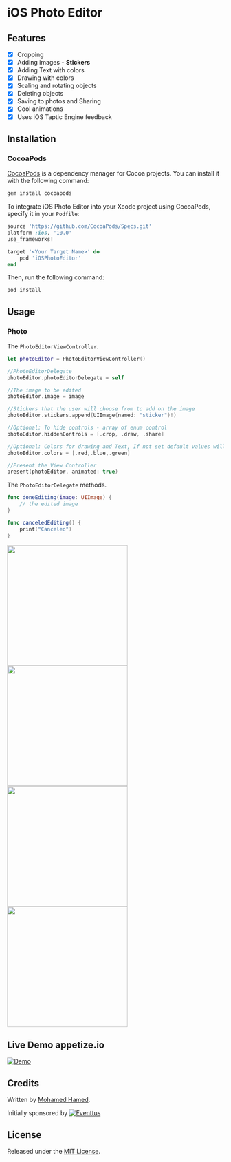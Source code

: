 # iOS Photo Editor

## Features

- [x] Cropping
- [x] Adding images - **Stickers**
- [x] Adding Text with colors
- [x] Drawing with colors
- [x] Scaling and rotating objects
- [x] Deleting objects
- [x] Saving to photos and Sharing
- [x] Cool animations
- [x] Uses iOS Taptic Engine feedback

## Installation

### CocoaPods

[CocoaPods](http://cocoapods.org) is a dependency manager for Cocoa projects. You can install it with the following command:

```bash
gem install cocoapods
```

To integrate iOS Photo Editor into your Xcode project using CocoaPods, specify it in your `Podfile`:

```ruby
source 'https://github.com/CocoaPods/Specs.git'
platform :ios, '10.0'
use_frameworks!

target '<Your Target Name>' do
    pod 'iOSPhotoEditor'
end
```

Then, run the following command:

```bash
pod install
```

## Usage

### Photo

The `PhotoEditorViewController`.

```swift
let photoEditor = PhotoEditorViewController()

//PhotoEditorDelegate
photoEditor.photoEditorDelegate = self

//The image to be edited
photoEditor.image = image

//Stickers that the user will choose from to add on the image
photoEditor.stickers.append(UIImage(named: "sticker")!)

//Optional: To hide controls - array of enum control
photoEditor.hiddenControls = [.crop, .draw, .share]

//Optional: Colors for drawing and Text, If not set default values will be used
photoEditor.colors = [.red,.blue,.green]

//Present the View Controller
present(photoEditor, animated: true)
```

The `PhotoEditorDelegate` methods.

```swift
func doneEditing(image: UIImage) {
    // the edited image
}

func canceledEditing() {
    print("Canceled")
}
```

<img src="Assets/01.png" width="280"/>
<img src="Assets/03.png" width="280"/>
<img src="Assets/04.png" width="280"/>
<img src="Assets/05.png" width="280"/>

## Live Demo appetize.io

[![Demo](Assets/appetize.png)](https://appetize.io/app/jtanmwtzbz1favhvhw5g24n7b0?device=iphone7plus&scale=50&orientation=portrait&osVersion=10.3)

## Credits

Written by [Mohamed Hamed](https://github.com/M-Hamed).

Initially sponsored by [![Eventtus](http://assets.eventtus.com/logos/eventtus/standard.png)](http://eventtus.com)

## License

Released under the [MIT License](http://www.opensource.org/licenses/MIT).
